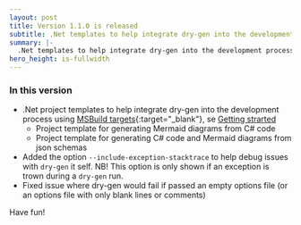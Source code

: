 ```yaml
---
layout: post
title: Version 1.1.0 is released
subtitle: .Net templates to help integrate dry-gen into the development process
summary: |-
  .Net templates to help integrate dry-gen into the development process
hero_height: is-fullwidth
---
```


### In this version

- .Net project templates to help integrate dry-gen into the development process using [MSBuild targets](https://learn.microsoft.com/en-us/visualstudio/msbuild/msbuild-targets){:target="\_blank"}, se [Getting strarted](/#developmentprocessintegration)
  - Project template for generating Mermaid diagrams from C# code
  - Project template for generating C# code and Mermaid diagrams from json schemas
- Added the option `--include-exception-stacktrace` to help debug issues with `dry-gen` it self. NB! This option is only shown if an exception is trown during a `dry-gen` run.
- Fixed issue where dry-gen would fail if passed an empty options file (or an options file with only blank lines or comments)

Have fun!

